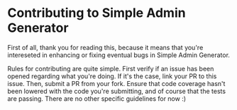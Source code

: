 # Contributing to Simple Admin Generator

First of all, thank you for reading this, because it means that you're intereseted in enhancing or fixing eventual bugs in Simple Admin Generator.

Rules for contributing are quite simple. First verify if an issue has been opened regarding what you're doing. If it's the case, link your PR to this issue. Then, submit a PR from your fork. Ensure that code coverage hasn't been lowered with the code you're submitting, and of course that the tests are passing. There are no other specific guidelines for now :)
